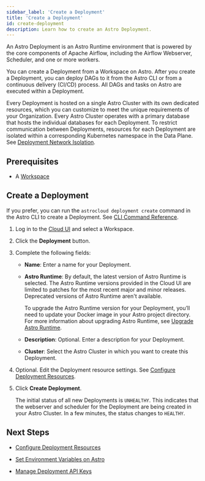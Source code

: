 ```yaml
---
sidebar_label: 'Create a Deployment'
title: 'Create a Deployment'
id: create-deployment
description: Learn how to create an Astro Deployment.
---
```


An Astro Deployment is an Astro Runtime environment that is powered by the core components of Apache Airflow, including the Airflow Webserver, Scheduler, and one or more workers.

You can create a Deployment from a Workspace on Astro. After you create a Deployment, you can deploy DAGs to it from the Astro CLI or from a continuous delivery (CI/CD) process. All DAGs and tasks on Astro are executed within a Deployment.

Every Deployment is hosted on a single Astro Cluster with its own dedicated resources, which you can customize to meet the unique requirements of your Organization. Every Astro Cluster operates with a primary database that hosts the individual databases for each Deployment.  To restrict communication between Deployments, resources for each Deployment are isolated within a corresponding Kubernetes namespace in the Data Plane. See [Deployment Network Isolation](data-protection.md#deployment-network-isolation).

## Prerequisites

- A [Workspace](manage-workspaces.md)

## Create a Deployment

If you prefer, you can run the `astrocloud deployment create` command in the Astro CLI to create a Deployment. See [CLI Command Reference](cli-reference/astrocloud-deployment-create.md).

1. Log in to the [Cloud UI](https://cloud.astronomer.io) and select a Workspace.
2. Click the **Deployment** button.
3. Complete the following fields:
    - **Name**: Enter a name for your Deployment.
    - **Astro Runtime**: By default, the latest version of Astro Runtime is selected. The Astro Runtime versions provided in the Cloud UI are limited to patches for the most recent major and minor releases. Deprecated versions of Astro Runtime aren't available.

        To upgrade the Astro Runtime version for your Deployment, you’ll need to update your Docker image in your Astro project directory. For more information about upgrading Astro Runtime, see [Upgrade Astro Runtime](upgrade-runtime.md).

    - **Description**: Optional. Enter a description for your Deployment.
    - **Cluster**: Select the Astro Cluster in which you want to create this Deployment.
4. Optional. Edit the Deployment resource settings. See [Configure Deployment Resources](configure-deployment-resources.md). 
5. Click **Create Deployment**. 

    The initial status of all new Deployments is `UNHEALTHY`. This indicates that the webserver and scheduler for the Deployment are being created in your Astro Cluster. In a few minutes, the status changes to `HEALTHY`.

## Next Steps

- [Configure Deployment Resources](configure-deployment-resources.md)

- [Set Environment Variables on Astro](environment-variables.md)

- [Manage Deployment API Keys](api-keys.md)
